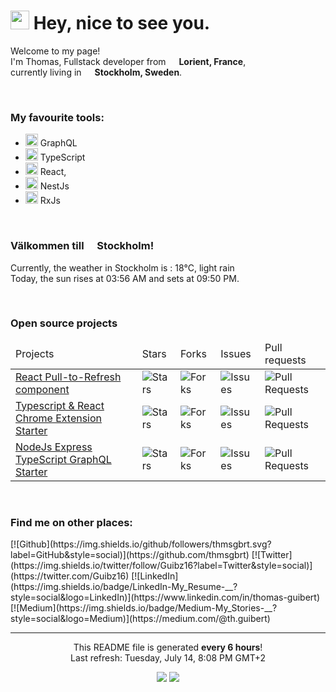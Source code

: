 <h1><img src="https://emojis.slackmojis.com/emojis/images/1531849430/4246/blob-sunglasses.gif?1531849430" width="30"/> Hey, nice to see you.</h1>


<p>Welcome to my page! </br> I'm Thomas, Fullstack developer from <img src="https://image.flaticon.com/icons/svg/197/197560.svg" width="13"/> <b>Lorient, France</b>,</br>currently living in <img src="https://image.flaticon.com/icons/svg/197/197564.svg" width="13"/> <b>Stockholm, Sweden</b>. </p>
</br>
<h3>My favourite tools:</h3>
<ul>
<li><img src="https://upload.wikimedia.org/wikipedia/commons/thumb/1/17/GraphQL_Logo.svg/1024px-GraphQL_Logo.svg.png" width="20"/> GraphQL</li>
<li><img src="https://cdn.iconscout.com/icon/free/png-512/typescript-1174965.png" width="20"/> TypeScript</li>
<li><img src="https://cdn4.iconfinder.com/data/icons/logos-3/600/React.js_logo-512.png" width="20"/> React, </li>
<li><img src="https://seeklogo.com/images/N/nestjs-logo-09342F76C0-seeklogo.com.png" width="20"/> NestJs</li>
<li><img src="https://cdn.worldvectorlogo.com/logos/rxjs-1.svg" width="20"/> RxJs</li>
</ul>
</br>
<h3>Välkommen till <img src="https://image.flaticon.com/icons/svg/197/197564.svg" width="13"/> Stockholm!</h3>
<p>Currently, the weather in Stockholm is : 18°C, light rain</br>Today, the sun rises at 03:56 AM and sets at 09:50 PM.</p>
</br>
<h3>Open source projects</h3>
<table>
  <thead>
    <tr>
      <td>Projects</td>
      <td>Stars</td>
      <td>Forks</td>
      <td>Issues</td>
      <td>Pull requests</td>
    </tr>
  </thead>
  <tbody>
    <tr>
	    <td><a href="https://github.com/thmsgbrt/react-simple-pull-to-refresh">React Pull-to-Refresh component</a></td>
      <td><img alt="Stars" src="https://img.shields.io/github/stars/thmsgbrt/react-simple-pull-to-refresh"/></td>
      <td><img alt="Forks" src="https://img.shields.io/github/forks/thmsgbrt/react-simple-pull-to-refresh"/></td>
      <td><img alt="Issues" src="https://img.shields.io/github/issues/thmsgbrt/react-simple-pull-to-refresh"/></td>
      <td><img alt="Pull Requests" src="https://img.shields.io/github/issues-pr/thmsgbrt/react-simple-pull-to-refresh"/></td>
    </tr>
	  <tr>
		  <td><a href="https://github.com/thmsgbrt/Chrome-Extension-with-React-and-Typescript-Starter-Pack">Typescript & React Chrome Extension Starter</a></td>
      <td><img alt="Stars" src="https://img.shields.io/github/stars/thmsgbrt/Chrome-Extension-with-React-and-Typescript-Starter-Pack"/></td>
      <td><img alt="Forks" src="https://img.shields.io/github/forks/thmsgbrt/Chrome-Extension-with-React-and-Typescript-Starter-Pack"/></td>
      <td><img alt="Issues" src="https://img.shields.io/github/issues/thmsgbrt/Chrome-Extension-with-React-and-Typescript-Starter-Pack"/></td>
      <td><img alt="Pull Requests" src="https://img.shields.io/github/issues-pr/thmsgbrt/Chrome-Extension-with-React-and-Typescript-Starter-Pack"/></td>
    </tr>
		<tr>
			<td><a href="https://github.com/thmsgbrt/nodejs-typescript-express-apollo-graphql-starter">NodeJs Express TypeScript GraphQL Starter</a></td>
      <td><img alt="Stars" src="https://img.shields.io/github/stars/thmsgbrt/nodejs-typescript-express-apollo-graphql-starter"/></td>
      <td><img alt="Forks" src="https://img.shields.io/github/forks/thmsgbrt/nodejs-typescript-express-apollo-graphql-starter"/></td>
      <td><img alt="Issues" src="https://img.shields.io/github/issues/thmsgbrt/nodejs-typescript-express-apollo-graphql-starter"/></td>
      <td><img alt="Pull Requests" src="https://img.shields.io/github/issues-pr/thmsgbrt/nodejs-typescript-express-apollo-graphql-starter"/></td>
    </tr>
  </tbody>
</table>
</br>
<h3>Find me on other places:</h3>
[![Github](https://img.shields.io/github/followers/thmsgbrt.svg?label=GitHub&style=social)](https://github.com/thmsgbrt) [![Twitter](https://img.shields.io/twitter/follow/Guibz16?label=Twitter&style=social)](https://twitter.com/Guibz16) [![LinkedIn](https://img.shields.io/badge/LinkedIn-My_Resume-__?style=social&logo=LinkedIn)](https://www.linkedin.com/in/thomas-guibert) [![Medium](https://img.shields.io/badge/Medium-My_Stories-__?style=social&logo=Medium)](https://medium.com/@th.guibert)


------------
<p align="center">This README file is generated <b>every 6 hours</b>!</br>Last refresh: Tuesday, July 14, 8:08 PM GMT+2</p>
<p align="center"><img src="https://github.com/thmsgbrt/thmsgbrt/workflows/README%20build/badge.svg" /> <a href="https://github.com/thmsgbrt"><img src="https://visitor-badge.glitch.me/badge?page_id=thmsgbrt.thmsgbrt" /></a></p>

